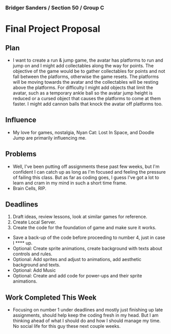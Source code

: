 ### Bridger Sanders / Section 50 / Group C

# Final Project Proposal

## Plan
- I want to create a run & jump game, the avatar has platforms to run and jump on and I might add collectables along the way for points. The objective of the game would be to gather collectables for points and not fall between the platforms, otherwise the game resets. The platforms will be moving towards the avatar and the collectables will be resting above the platforms. For difficulty I might add objects that limit the avatar, such as a temporary ankle ball so the avatar jump height is reduced or a cursed object that causes the platforms to come at them faster. I might add cannon balls that knock the avatar off platforms too.

## Influence
- My love for games, nostalgia, Nyan Cat: Lost In Space, and Doodle Jump are primarily influencing me.

## Problems
- Well, I've been putting off assignments these past few weeks, but I'm confident I can catch up as long as I'm focused and feeling the pressure of failing this class. But as far as coding goes, I guess I've got a lot to learn and cram in my mind in such a short time frame.
- Brain Cells, RIP.

## Deadlines
1. Draft ideas, review lessons, look at similar games for reference.
2. Create Local Server.
3. Create the code for the foundation of game and make sure it works.
- Save a back-up of the code before proceeding to number 4, just in case I **** up.
- Optional: Create sprite animations, create background with texts about controls and rules.
- Optional: Add sprites and adjust to animations, add aesthetic background and texts.
- Optional: Add Music
- Optional: Create and add code for power-ups and their sprite animations.

## Work Completed This Week
- Focusing on number 1 under deadlines and mostly just finishing up late assignments, should help keep the coding fresh in my head. But I am thinking ahead of what I should do and how I should manage my time. No social life for this guy these next couple weeks.
